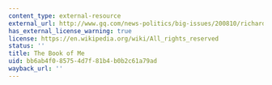 ```yaml
---
content_type: external-resource
external_url: http://www.gq.com/news-politics/big-issues/200810/richard-powers-genome-sequence
has_external_license_warning: true
license: https://en.wikipedia.org/wiki/All_rights_reserved
status: ''
title: The Book of Me
uid: bb6ab4f0-8575-4d7f-81b4-b0b2c61a79ad
wayback_url: ''
---
```

